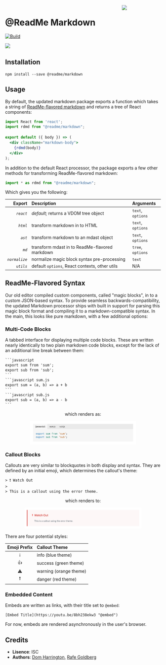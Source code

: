 <img align=right width=25% src=http://owlbert.io/images/owlberts-png/Reading.psd.png>

@ReadMe Markdown
===

[![Build](https://github.com/readmeio/api-explorer/workflows/CI/badge.svg)](https://github.com/readmeio/api-explorer/tree/master/packages/markdown)

[![](https://d3vv6lp55qjaqc.cloudfront.net/items/1M3C3j0I0s0j3T362344/Untitled-2.png)](https://readme.io)

## Installation

```
npm install --save @readme/markdown
```

## Usage

By default, the updated markdown package exports a function which takes a string of [ReadMe-flavored markdown](https://paper.dropbox.com/doc/Magic-to-Markdown--AqDGfp1VbZ0vi8c6Wk7~31HiAQ-8cjE2igxdlRPpb5ywZrha) and returns a tree of React components:

```jsx
import React from 'react';
import rdmd from "@readme/markdown";

export default ({ body }) => (
  <div className="markdown-body">
    {rdmd(body)}
  </div>
);
```

In addition to the default React processor, the package exports a few other methods for transforming ReadMe-flavored markdown:

```jsx
import * as rdmd from "@readme/markdown";
```

Which gives you the following:

| Export        | Description                                    | Arguments        |
| -------------:|:---------------------------------------------- |:---------------- |
| *`react`*     |_default;_ returns a VDOM tree object           | `text`, `options`|
| *`html`*      | transform markdown in to HTML                  | `text`, `options`|
| *`ast`*       | transform markdown to an mdast object          | `text`, `options`|
| *`md`*        | transform mdast in to ReadMe-flavored markdown | `tree`, `options`|
| *`normalize`* | normalize magic block syntax pre-processing    | `text`           |
| *`utils`*     | default `options`, React contexts, other utils | N/A              |

## ReadMe-Flavored Syntax

Our old editor compiled custom components, called "magic blocks", in to a custom JSON-based syntax. To provide seamless backwards-compatibility, the updated Markdown processor ships with built in support for parsing this magic block format and compiling it to a markdown-compatible syntax. In the main, this looks like pure markdown, with a few additional options:

### Multi-Code Blocks

A tabbed interface for displaying multiple code blocks. These are written nearly identically to two plain markdown code blocks, except for the lack of an additional line break between them:

    ```javascript
    export sum from 'sum';
    export sub from 'sub';
    ```
    ```javascript sum.js
    export sum = (a, b) => a + b
    ```
    ```javascript sub.js
    export sub = (a, b) => a - b
    ```

<p align=center>which renders as:</p>

<p align=center><img src=docs/images/multi-code-block.png width=68% align=center></p>

### Callout Blocks

Callouts are very similar to blockquotes in both display and syntax. They are defined by an initial emoji, which determines the callout's theme:

    > ❗️ Watch Out
    > 
    > This is a callout using the error theme.

<p align=center>which renders to:</p>

<p align=center><img src=docs/images/callout.png width=75%></p>

There are four potential styles:

| Emoji Prefix | Callout Theme |
|:-----:|:------------|
|ℹ|info (blue theme)|
|👍|success (green theme)|
|⚠️|warning (orange theme)|
|❗️|danger (red theme)|

### Embedded Content

Embeds are written as links, with their title set to `@embed`:

    [Embed Title](https://youtu.be/8bh238ekw3 "@embed")

For now, embeds are rendered asynchronously in the user's browser.

## Credits

- **Lisence**: ISC
- **Authors**: [Dom Harrington](https://github.com/domharrington/), [Rafe Goldberg](https://github.com/rafegoldberg)
